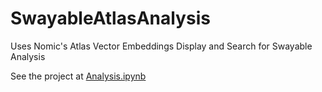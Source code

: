 # SwayableAtlasAnalysis
Uses Nomic's Atlas Vector Embeddings Display and Search for Swayable Analysis

See the project at <a href="https://github.com/YanniKouloumbis/SwayableAtlasAnalysis/blob/master/analysis.ipynb">Analysis.ipynb</a>

